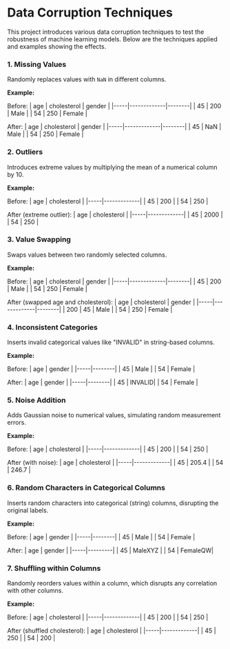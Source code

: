 # Data Corruption Techniques

This project introduces various data corruption techniques to test the robustness of machine learning models. Below are the techniques applied and examples showing the effects.

### 1. **Missing Values**
Randomly replaces values with `NaN` in different columns.

**Example:**

Before:
| age | cholesterol | gender |
|-----|-------------|--------|
| 45  | 200         | Male   |
| 54  | 250         | Female |

After:
| age | cholesterol | gender |
|-----|-------------|--------|
| 45  | NaN         | Male   |
| 54  | 250         | Female |

### 2. **Outliers**
Introduces extreme values by multiplying the mean of a numerical column by 10.

**Example:**

Before:
| age | cholesterol |
|-----|-------------|
| 45  | 200         |
| 54  | 250         |

After (extreme outlier):
| age | cholesterol |
|-----|-------------|
| 45  | 2000        |
| 54  | 250         |

### 3. **Value Swapping**
Swaps values between two randomly selected columns.

**Example:**

Before:
| age | cholesterol | gender |
|-----|-------------|--------|
| 45  | 200         | Male   |
| 54  | 250         | Female |

After (swapped age and cholesterol):
| age | cholesterol | gender |
|-----|-------------|--------|
| 200 | 45          | Male   |
| 54  | 250         | Female |

### 4. **Inconsistent Categories**
Inserts invalid categorical values like "INVALID" in string-based columns.

**Example:**

Before:
| age | gender |
|-----|--------|
| 45  | Male   |
| 54  | Female |

After:
| age | gender |
|-----|--------|
| 45  | INVALID|
| 54  | Female |

### 5. **Noise Addition**
Adds Gaussian noise to numerical values, simulating random measurement errors.

**Example:**

Before:
| age | cholesterol |
|-----|-------------|
| 45  | 200         |
| 54  | 250         |

After (with noise):
| age | cholesterol |
|-----|-------------|
| 45  | 205.4       |
| 54  | 246.7       |

### 6. **Random Characters in Categorical Columns**
Inserts random characters into categorical (string) columns, disrupting the original labels.

**Example:**

Before:
| age | gender |
|-----|--------|
| 45  | Male   |
| 54  | Female |

After:
| age | gender  |
|-----|---------|
| 45  | MaleXYZ |
| 54  | FemaleQW|

### 7. **Shuffling within Columns**
Randomly reorders values within a column, which disrupts any correlation with other columns.

**Example:**

Before:
| age | cholesterol |
|-----|-------------|
| 45  | 200         |
| 54  | 250         |

After (shuffled cholesterol):
| age | cholesterol |
|-----|-------------|
| 45  | 250         |
| 54  | 200         |
